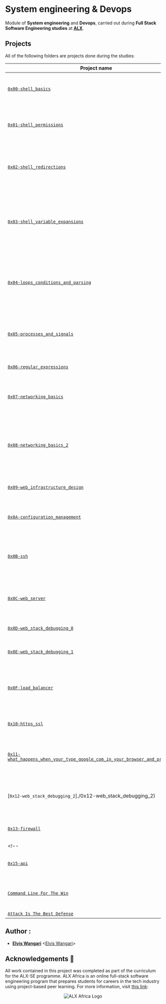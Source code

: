 # System engineering & Devops

Module of **System engineering** and **Devops**, carried out during **Full Stack Software Engineering studies** at **[ALX](https://www.alxafrica.com/)**.

## Projects
All of the following folders are projects done during the studies:

| Project name | Description |
| ------------ | ----------- |
| [`0x00-shell_basics`](https://github.com/elviswangari/alx-system_engineering-devops/edit/main/0x00-shell_basics) | It aims to learn about basics commands, navigation, files and directories in **Shell** |
| [`0x01-shell_permissions`](https://github.com/elviswangari/alx-system_engineering-devops/edit/main/0x01-shell_permissions) | It aims to learn about man pages, permissions (owner, group and other) of files and directories in **Shell** |
| [`0x02-shell_redirections`](https://github.com/elviswangari/alx-system_engineering-devops/edit/main/0x02-shell_redirections) | It aims to learn about how to handle standard input and output and how to combine commands and filters with redirections in **Shell** |
| [`0x03-shell_variable_expansions`](https://github.com/elviswangari/alx-system_engineering-devops/edit/main/0x03-shell_variables_expansions) | It aims to learn about alias builtin, help builtin, local, global and reserved variables (PATH, HOME and PS1), special parameters `$?` and single an double quotes in **Shell** |
| [`0x04-loops_conditions_and_parsing`](https://github.com/elviswangari/alx-system_engineering-devops/edit/main/0x04-loops_conditions_and_parsing) | It aims to learn about loops (`while`, `until` and `for`), condition statements (`if`, `else`, `elif` and `case`), shebangs and how to create SSH keys with **Bash** |
| [`0x05-processes_and_signals`](https://github.com/elviswangari/alx-system_engineering-devops/edit/main/0x05-processes_and_signals) | It aims to learn about PID, processes and commands that handles them (`ps`, `pgrep`, `pkill`, `kill`, etc) in **Bash** |
| [`0x06-regular_expressions`](https://github.com/elviswangari/alx-system_engineering-devops/edit/main/0x06-regular_expressions) | It aims to learn about how to build a regular expression |
| [`0x07-networking_basics`](https://github.com/elviswangari/alx-system_engineering-devops/edit/main/0x07-networking_basics) | It aims to learn about what is an OSI model, LAN, WAN, IP address, localhost, subnet and TCP/UDP |
| [`0x08-networking_basics_2`](https://github.com/elviswangari/alx-system_engineering-devops/edit/main/0x08-networking_basics_2) | It aims to learn about what is localhost/127.0.0.1, what is 0.0.0.0, what is `/etc/hosts` and how to display the machine's active network interfaces |
| [`0x09-web_infrastructure_design`](https://github.com/elviswangari/alx-system_engineering-devops/edit/main/0x09-web_infrastructure_design) | It aims to learn about how to design a Web Infrastructure |
| [`0x0A-configuration_management`](https://github.com/elviswangari/alx-system_engineering-devops/edit/main/0x0A-configuration_management) | It aims to learn about server configuration management using **Puppet** |
| [`0x0B-ssh`](https://github.com/elviswangari/alx-system_engineering-devops/edit/main/0x0B-ssh) | It aims to learn about what is a SSH, how to create an SSH RSA key pair and how to connect to a remote host using SSH |
| [`0x0C-web_server`](https://github.com/elviswangari/alx-system_engineering-devops/edit/main/0x0C-web_server) | It aims to learn about the roles of web servers and their processes (parent and child), and DNS roles |
| [`0x0D-web_stack_debugging_0`](https://github.com/elviswangari/alx-system_engineering-devops/edit/main/0x0D-web_stack_debugging_0) | It aims to learn about how to debug a webstack |
| [`0x0E-web_stack_debugging_1`](https://github.com/elviswangari/alx-system_engineering-devops/edit/main/0x0E-web_stack_debugging_1) | It aims to provide further knowledge on how to debug a webstack |
| [`0x0F-load_balancer`](https://github.com/elviswangari/alx-system_engineering-devops/edit/main/0x0F-load_balancer) | It aims to learn about how to setup and use a load balancer distributing network load across multiple servers |
| [`0x10-https_ssl`](https://github.com/elviswangari/alx-system_engineering-devops/edit/main/0x10-https_ssl) | This aims to learn about SSL certificates and authentication |
| [`0x11-what_happens_when_your_type_google_com_in_your_browser_and_press_enter`](./0x11-what_happens_when_your_type_google_com_in_your_browser_and_press_enter) | This aims to write an article explaining the intricacies of what happens when one makes a google search |
| [`0x12-web_stack_debugging_2`]./0x12-web_stack_debugging_2) | This aims to provide further knowledge of what was previously learned in webstack debugging |
| [`0x13-firewall`](./0x13-firewall) | This aims to learm about firewalls and how to set them up for servers |
<!--| [`0x14-mysql`](./0x14-mysql) | This aims to learn how to incorporate the use of MySQL in this module |
| [`0x15-api`](./0x15-api) | This aims to learn how to incorporate the use of api in this module --> |
| [`Command Line For The Win`](./command_line_for_the_win) |  This aims to gain mastery of command line commands across different difficulties |
| [`Attack Is The Best Defense`](./attack_is_the_best_defense) | .  |

## Author :
* **[Elvis Wangari](https://twitter.com/elvis_wangari)** <[Elvis Wangari](https://github.com/elviswangari)>

## Acknowledgements :pray:

All work contained in this project was completed as part of the curriculum for the ALX-SE programme. ALX Africa is an online full-stack software engineering program that prepares students for careers in the tech industry using project-based peer learning. For more information, visit [this link](https://www.alxafrica.com//):


<p align="center">
  <img src="http://www.alxafrica.com/wp-content/uploads/2022/01/header-logo.png"
    alt="ALX Africa Logo"
  >
  </p>
